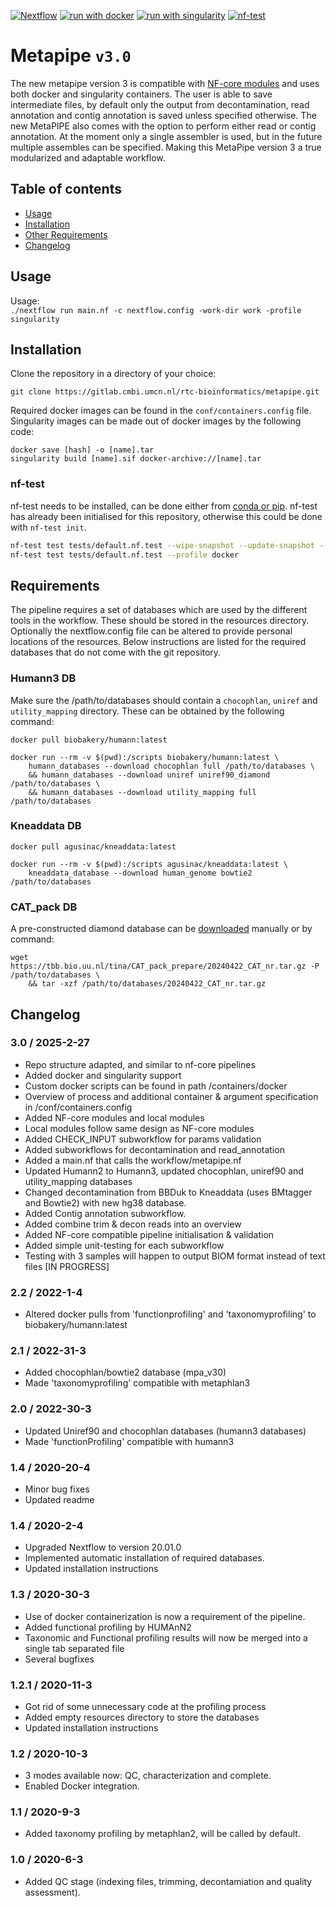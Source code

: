 [![Nextflow](https://img.shields.io/badge/nextflow%20DSL2-%E2%89%A523.10.0-23aa62.svg?labelColor=000000)](https://www.nextflow.io/)
[![run with docker](https://img.shields.io/badge/run%20with-docker-0db7ed?labelColor=000000&logo=docker)](https://www.docker.com/)
[![run with singularity](https://img.shields.io/badge/run%20with-singularity-1d355c.svg?labelColor=000000)](https://sylabs.io/docs/)
[![nf-test](https://img.shields.io/badge/tested_with-nf--test-337ab7.svg)](https://code.askimed.com/nf-test)

# Metapipe `v3.0`

The new metapipe version 3 is compatible with [NF-core modules](https://github.com/nf-core/modules) and uses both docker and singularity containers. The user is able to save intermediate files, by default only the output from decontamination, read annotation and contig annotation is saved unless specified otherwise. The new MetaPIPE also comes with the option to perform either read or contig annotation. At the moment only a single assembler is used, but in the future multiple assembles can be specified. Making this MetaPipe version 3 a true modularized and adaptable workflow.

## Table of contents
- [Usage](#usage)
- [Installation](#installation)
- [Other Requirements](#other-requirements)
- [Changelog](#changelog)

## Usage
Usage:<br>
`./nextflow run main.nf -c nextflow.config -work-dir work -profile singularity`

## Installation

Clone the repository in a directory of your choice:
```
git clone https://gitlab.cmbi.umcn.nl/rtc-bioinformatics/metapipe.git
```

Required docker images can be found in the `conf/containers.config` file. Singularity images can be made out of docker images by the following code:
```
docker save [hash] -o [name].tar
singularity build [name].sif docker-archive://[name].tar
```

### nf-test
nf-test needs to be installed, can be done either from [conda or pip](https://nf-co.re/docs/nf-core-tools/installation).
nf-test has already been initialised for this repository, otherwise this could be done with `nf-test init`. 
```bash
nf-test test tests/default.nf.test --wipe-snapshot --update-snapshot --profile docker
nf-test test tests/default.nf.test --profile docker
```

## Requirements
The pipeline requires a set of databases which are used by the different tools in the workflow. These should be stored in the resources directory. Optionally the nextflow.config file can be altered to provide personal locations of the resources. Below instructions are listed for the required databases that do not come with the git repository.

### Humann3 DB
Make sure the /path/to/databases should contain a `chocophlan`, `uniref` and `utility_mapping` directory. These can be obtained by the following command:
```
docker pull biobakery/humann:latest

docker run --rm -v $(pwd):/scripts biobakery/humann:latest \
    humann_databases --download chocophlan full /path/to/databases \
    && humann_databases --download uniref uniref90_diamond /path/to/databases \
    && humann_databases --download utility_mapping full /path/to/databases 
```

### Kneaddata DB
```
docker pull agusinac/kneaddata:latest

docker run --rm -v $(pwd):/scripts agusinac/kneaddata:latest \
    kneaddata_database --download human_genome bowtie2 /path/to/databases
```

### CAT_pack DB
A pre-constructed diamond database can be [downloaded](https://tbb.bio.uu.nl/tina/CAT_pack_prepare/) manually or by command:
```
wget https://tbb.bio.uu.nl/tina/CAT_pack_prepare/20240422_CAT_nr.tar.gz -P /path/to/databases \
    && tar -xzf /path/to/databases/20240422_CAT_nr.tar.gz
```
## Changelog

### 3.0 / 2025-2-27
* Repo structure adapted, and similar to nf-core pipelines
* Added docker and singularity support
* Custom docker scripts can be found in path /containers/docker
* Overview of process and additional container & argument specification in /conf/containers.config
* Added NF-core modules and local modules
* Local modules follow same design as NF-core modules
* Added CHECK_INPUT subworkflow for params validation
* Added subworkflows for decontamination and read_annotation
* Added a main.nf that calls the workflow/metapipe.nf
* Updated Humann2 to Humann3, updated chocophlan, uniref90 and utility_mapping databases
* Changed decontamination from BBDuk to Kneaddata (uses BMtagger and Bowtie2) with new hg38 database.
* Added Contig annotation subworkflow.
* Added combine trim & decon reads into an overview
* Added NF-core compatible pipeline initialisation & validation
* Added simple unit-testing for each subworkflow
* Testing with 3 samples will happen to output BIOM format instead of text files [IN PROGRESS]

### 2.2 / 2022-1-4
* Altered docker pulls from 'functionprofiling' and 'taxonomyprofiling' to biobakery/humann:latest 

### 2.1 / 2022-31-3
* Added chocophlan/bowtie2 database (mpa_v30)
* Made 'taxonomyprofiling' compatible with metaphlan3

### 2.0 / 2022-30-3
* Updated Uniref90 and chocophlan databases (humann3 databases)
* Made 'functionProfiling' compatible with humann3 

### 1.4 / 2020-20-4
* Minor bug fixes
* Updated readme

### 1.4 / 2020-2-4
* Upgraded Nextflow to version 20.01.0
* Implemented automatic installation of required databases.
* Updated installation instructions

### 1.3 / 2020-30-3
* Use of docker containerization is now a requirement of the pipeline.
* Added functional profiling by HUMAnN2
* Taxonomic and Functional profiling results will now be merged into a single tab separated file
* Several bugfixes

### 1.2.1 / 2020-11-3
* Got rid of some unnecessary code at the profiling process
* Added empty resources directory to store the databases
* Updated installation instructions

### 1.2 / 2020-10-3
* 3 modes available now: QC, characterization and complete.
* Enabled Docker integration.

### 1.1 / 2020-9-3
* Added taxonomy profiling by metaphlan2, will be called by default.

### 1.0 / 2020-6-3
* Added QC stage (indexing files, trimming, decontamiation and quality assessment). 
